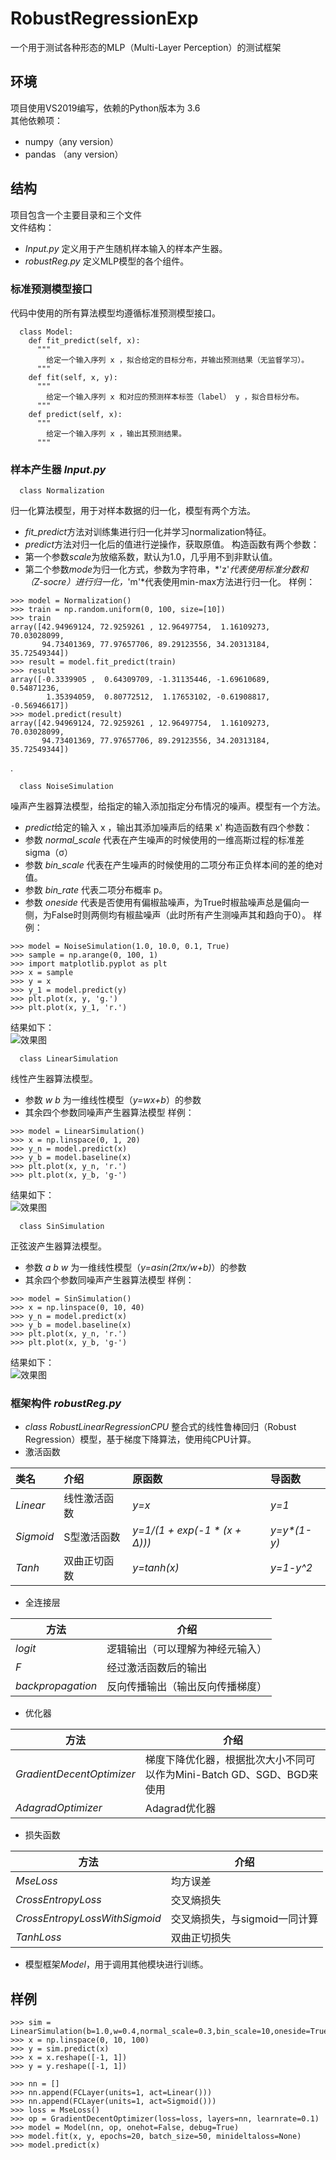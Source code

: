 # RobustRegressionExp
一个用于测试各种形态的MLP（Multi-Layer Perception）的测试框架

## 环境
项目使用VS2019编写，依赖的Python版本为 3.6 <br>
其他依赖项：
* numpy（any version）
* pandas （any version）
## 结构
项目包含一个主要目录和三个文件<br>
文件结构：
* *Input.py*  定义用于产生随机样本输入的样本产生器。
* *robustReg.py* 定义MLP模型的各个组件。
### 标准预测模型接口
代码中使用的所有算法模型均遵循标准预测模型接口。<br>
```
  class Model:
    def fit_predict(self, x):
      """
        给定一个输入序列 x ，拟合给定的目标分布，并输出预测结果（无监督学习）。
      """
    def fit(self, x, y):
      """
        给定一个输入序列 x 和对应的预测样本标签（label） y ，拟合目标分布。
      """
    def predict(self, x):
      """
        给定一个输入序列 x ，输出其预测结果。
      """
```
### 样本产生器 *Input.py*
```
  class Normalization
```
归一化算法模型，用于对样本数据的归一化，模型有两个方法。<br>
* *fit_predict*方法对训练集进行归一化并学习normalization特征。
* *predict*方法对归一化后的值进行逆操作，获取原值。
构造函数有两个参数：<br>
* 第一个参数*scale*为放缩系数，默认为1.0，几乎用不到非默认值。
* 第二个参数*mode*为归一化方式，参数为字符串，*'z'*代表使用标准分数和（Z-socre）进行归一化，*'m'*代表使用min-max方法进行归一化。
样例：
```
>>> model = Normalization()
>>> train = np.random.uniform(0, 100, size=[10])
>>> train
array([42.94969124, 72.9259261 , 12.96497754,  1.16109273, 70.03028099,
       94.73401369, 77.97657706, 89.29123556, 34.20313184, 35.72549344]) 
>>> result = model.fit_predict(train)
>>> result
array([-0.3339905 ,  0.64309709, -1.31135446, -1.69610689,  0.54871236,
        1.35394059,  0.80772512,  1.17653102, -0.61908817, -0.56946617])
>>> model.predict(result)
array([42.94969124, 72.9259261 , 12.96497754,  1.16109273, 70.03028099,
       94.73401369, 77.97657706, 89.29123556, 34.20313184, 35.72549344])

```
.
```
  class NoiseSimulation
```
噪声产生器算法模型，给指定的输入添加指定分布情况的噪声。模型有一个方法。
* *predict*给定的输入 x ，输出其添加噪声后的结果 x'
构造函数有四个参数：<br>
* 参数 *normal_scale* 代表在产生噪声的时候使用的一维高斯过程的标准差 sigma（σ）
* 参数 *bin_scale* 代表在产生噪声的时候使用的二项分布正负样本间的差的绝对值。
* 参数 *bin_rate* 代表二项分布概率 p。
* 参数 *oneside* 代表是否使用有偏椒盐噪声，为True时椒盐噪声总是偏向一侧，为False时则两侧均有椒盐噪声（此时所有产生测噪声其和趋向于0）。
样例：
```
>>> model = NoiseSimulation(1.0, 10.0, 0.1, True)
>>> sample = np.arange(0, 100, 1)
>>> import matplotlib.pyplot as plt
>>> x = sample
>>> y = x
>>> y_1 = model.predict(y)
>>> plt.plot(x, y, 'g.')
>>> plt.plot(x, y_1, 'r.')
```
结果如下：<br>
![效果图](https://github.com/EngineerDDP/RobustRegressionExp/blob/master/RobustRegressionExp/Figure_1.png)
```
  class LinearSimulation
```
线性产生器算法模型。
* 参数 *w* *b* 为一维线性模型（*y=wx+b*）的参数
* 其余四个参数同噪声产生器算法模型
样例：
```
>>> model = LinearSimulation()
>>> x = np.linspace(0, 1, 20)
>>> y_n = model.predict(x)
>>> y_b = model.baseline(x)
>>> plt.plot(x, y_n, 'r.')
>>> plt.plot(x, y_b, 'g-')
```
结果如下：<br>
![效果图](https://github.com/EngineerDDP/RobustRegressionExp/blob/master/RobustRegressionExp/Figure_2.png)
```
  class SinSimulation
```
正弦波产生器算法模型。
* 参数 *a* *b* *w* 为一维线性模型（*y=asin(2πx/w+b)*）的参数
* 其余四个参数同噪声产生器算法模型
样例：
```
>>> model = SinSimulation()
>>> x = np.linspace(0, 10, 40)
>>> y_n = model.predict(x)
>>> y_b = model.baseline(x)
>>> plt.plot(x, y_n, 'r.')
>>> plt.plot(x, y_b, 'g-')
```
结果如下：<br>
![效果图](https://github.com/EngineerDDP/RobustRegressionExp/blob/master/RobustRegressionExp/Figure_3.png)
### 框架构件 *robustReg.py*
* *class RobustLinearRegressionCPU* 整合式的线性鲁棒回归（Robust Regression）模型，基于梯度下降算法，使用纯CPU计算。
* 激活函数<br>

| 类名 | 介绍 | 原函数 | 导函数 |
|:---|:---|:---|:---|
|*Linear*|线性激活函数|_y=x_|_y=1_|
|*Sigmoid*|S型激活函数|_y=1/(1 + exp(-1 * (x + Δ)))_|_y=y*(1-y)_|
|*Tanh*|双曲正切函数|_y=tanh(x)_|_*y=1-y^2*_|

* 全连接层<br>

| 方法|介绍|
|----|----|
|*logit*|逻辑输出（可以理解为神经元输入）|
|*F*|经过激活函数后的输出|
|*backpropagation*|反向传播输出（输出反向传播梯度）|

* 优化器<br>

|方法|介绍|
|----|----|
|*GradientDecentOptimizer*|梯度下降优化器，根据批次大小不同可以作为Mini-Batch GD、SGD、BGD来使用|
|*AdagradOptimizer*|Adagrad优化器|

* 损失函数<br>

|方法|介绍|
|----|----|
|*MseLoss*|均方误差|
|*CrossEntropyLoss*|交叉熵损失|
|*CrossEntropyLossWithSigmoid*|交叉熵损失，与sigmoid一同计算|
|*TanhLoss*|双曲正切损失|

* 模型框架*Model*，用于调用其他模块进行训练。

## 样例
```
>>> sim = LinearSimulation(b=1.0,w=0.4,normal_scale=0.3,bin_scale=10,oneside=True,bin_rate=0.3)
>>> x = np.linspace(0, 10, 100)
>>> y = sim.predict(x)
>>> x = x.reshape([-1, 1])
>>> y = y.reshape([-1, 1])
```
```
>>> nn = []
>>> nn.append(FCLayer(units=1, act=Linear()))
>>> nn.append(FCLayer(units=1, act=Sigmoid()))
>>> loss = MseLoss()
>>> op = GradientDecentOptimizer(loss=loss, layers=nn, learnrate=0.1)
>>> model = Model(nn, op, onehot=False, debug=True)
>>> model.fit(x, y, epochs=20, batch_size=50, minideltaloss=None)
>>> model.predict(x)
```
